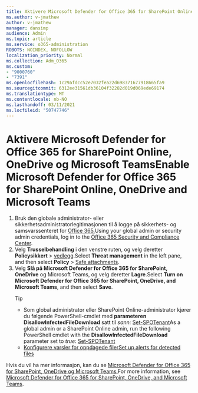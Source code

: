 ```yaml
---
title: Aktivere Microsoft Defender for Office 365 for SharePoint Online, OneDrive og Microsoft Teams
ms.author: v-jmathew
author: v-jmathew
manager: dansimp
audience: Admin
ms.topic: article
ms.service: o365-administration
ROBOTS: NOINDEX, NOFOLLOW
localization_priority: Normal
ms.collection: Adm_O365
ms.custom:
- "9000760"
- "7391"
ms.openlocfilehash: 1c29afdcc52e7032fea22d698371677918665fa9
ms.sourcegitcommit: 6312ee31561db36104f32282d019d069ede69174
ms.translationtype: MT
ms.contentlocale: nb-NO
ms.lasthandoff: 03/11/2021
ms.locfileid: "50747746"
---
```

# <a name="enable-microsoft-defender-for-office-365-for-sharepoint-online-onedrive-and-microsoft-teams"></a><span data-ttu-id="2b715-102">Aktivere Microsoft Defender for Office 365 for SharePoint Online, OneDrive og Microsoft Teams</span><span class="sxs-lookup"><span data-stu-id="2b715-102">Enable Microsoft Defender for Office 365 for SharePoint Online, OneDrive and Microsoft Teams</span></span>

1. <span data-ttu-id="2b715-103">Bruk den globale administrator- eller sikkerhetsadministratorlegitimasjonen til å logge på sikkerhets- og samsvarssenteret for [Office 365.](https://protection.office.com/)</span><span class="sxs-lookup"><span data-stu-id="2b715-103">Using your global admin or security admin credentials, log in to the [Office 365 Security and Compliance Center](https://protection.office.com/).</span></span>
2. <span data-ttu-id="2b715-104">Velg **Trusselbehandling** i den venstre ruten, og velg deretter **Policysikkert**  >  [vedlegg](https://protection.office.com/safeattachment).</span><span class="sxs-lookup"><span data-stu-id="2b715-104">Select **Threat management** in the left pane, and then select **Policy** > [Safe attachments](https://protection.office.com/safeattachment).</span></span>
3. <span data-ttu-id="2b715-105">Velg **Slå på Microsoft Defender for Office 365 for SharePoint, OneDrive** og Microsoft Teams, og velg deretter **Lagre**.</span><span class="sxs-lookup"><span data-stu-id="2b715-105">Select **Turn on Microsoft Defender for Office 365 for SharePoint, OneDrive, and Microsoft Teams**, and then select **Save**.</span></span>
    > [!TIP]
    >
    > - <span data-ttu-id="2b715-106">Som global administrator eller SharePoint Online-administrator kjører du følgende PowerShell-cmdlet med **parameteren DisallowInfectedFileDownload** satt til *sann:* [Set-SPOTenant](https://go.microsoft.com/fwlink/?linkid=2092301)</span><span class="sxs-lookup"><span data-stu-id="2b715-106">As a global admin or a SharePoint Online admin, run the following PowerShell cmdlet with the **DisallowInfectedFileDownload** parameter set to *true*: [Set-SPOTenant](https://go.microsoft.com/fwlink/?linkid=2092301)</span></span>
    > - [<span data-ttu-id="2b715-107">Konfigurere varsler for oppdagede filer</span><span class="sxs-lookup"><span data-stu-id="2b715-107">Set up alerts for detected files</span></span>](https://go.microsoft.com/fwlink/?linkid=2092110)

<span data-ttu-id="2b715-108">Hvis du vil ha mer informasjon, kan du se [Microsoft Defender for Office 365 for SharePoint, OneDrive og Microsoft Teams.](https://go.microsoft.com/fwlink/?linkid=2092041)</span><span class="sxs-lookup"><span data-stu-id="2b715-108">For more information, see [Microsoft Defender for Office 365 for SharePoint, OneDrive, and Microsoft Teams](https://go.microsoft.com/fwlink/?linkid=2092041).</span></span>

